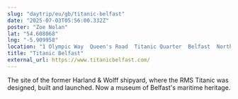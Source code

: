 ```yaml
---
slug: "daytrip/eu/gb/titanic-belfast"
date: "2025-07-03T05:56:00.332Z"
poster: "Zoe Nolan"
lat: "54.608068"
lng: "-5.909958"
location: "1 Olympic Way  Queen's Road  Titanic Quarter  Belfast  Northern Ireland  BT3 9EP"
title: "Titanic Belfast"
external_url: https://www.titanicbelfast.com/
---
```

The site of the former Harland & Wolff shipyard, where the RMS Titanic was designed, built and launched. Now a museum of Belfast's maritime heritage. 